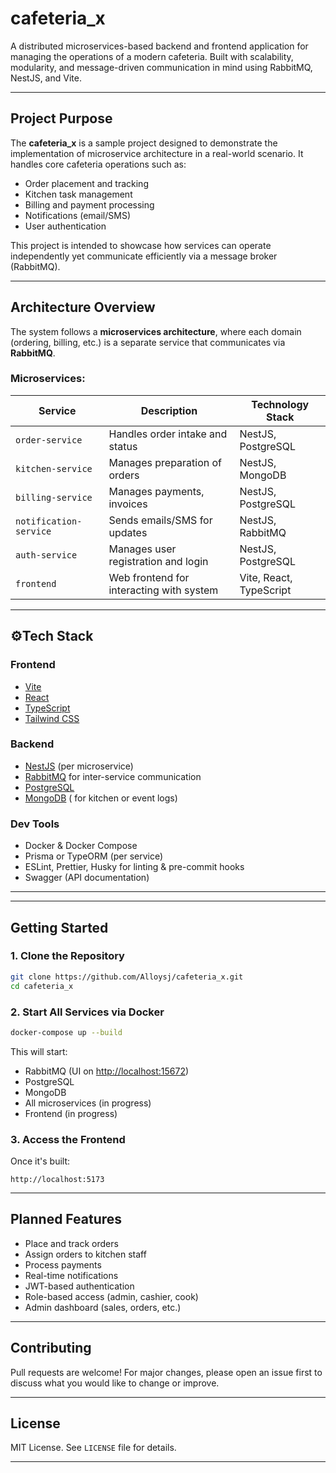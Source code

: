 # cafeteria_x


A distributed microservices-based backend and frontend application for managing the operations of a modern cafeteria. Built with scalability, modularity, and message-driven communication in mind using RabbitMQ, NestJS, and Vite.

---

## Project Purpose

The **cafeteria_x** is a sample project designed to demonstrate the implementation of microservice architecture in a real-world scenario. It handles core cafeteria operations such as:

* Order placement and tracking
* Kitchen task management
* Billing and payment processing
* Notifications (email/SMS)
* User authentication

This project is intended to showcase how services can operate independently yet communicate efficiently via a message broker (RabbitMQ).

---

## Architecture Overview

The system follows a **microservices architecture**, where each domain (ordering, billing, etc.) is a separate service that communicates via **RabbitMQ**.

### Microservices:

| Service                | Description                              | Technology Stack        |
| ---------------------- | ---------------------------------------- | ----------------------- |
| `order-service`        | Handles order intake and status          | NestJS, PostgreSQL      |
| `kitchen-service`      | Manages preparation of orders            | NestJS, MongoDB         |
| `billing-service`      | Manages payments, invoices               | NestJS, PostgreSQL      |
| `notification-service` | Sends emails/SMS for updates             | NestJS, RabbitMQ        |
| `auth-service`         | Manages user registration and login      | NestJS, PostgreSQL      |
| `frontend`             | Web frontend for interacting with system | Vite, React, TypeScript |

---

## ⚙Tech Stack

### Frontend

* [Vite](https://vitejs.dev/)
* [React](https://reactjs.org/)
* [TypeScript](https://www.typescriptlang.org/)
* [Tailwind CSS](https://tailwindcss.com/)

### Backend

* [NestJS](https://nestjs.com/) (per microservice)
* [RabbitMQ](https://www.rabbitmq.com/) for inter-service communication
* [PostgreSQL](https://www.postgresql.org/)
* [MongoDB](https://www.mongodb.com/) ( for kitchen or event logs)

### Dev Tools

* Docker & Docker Compose
* Prisma or TypeORM (per service)
* ESLint, Prettier, Husky for linting & pre-commit hooks
* Swagger (API documentation)

---

---

## Getting Started

### 1. Clone the Repository

```bash
git clone https://github.com/Alloysj/cafeteria_x.git
cd cafeteria_x
```

### 2. Start All Services via Docker

```bash
docker-compose up --build
```

This will start:

* RabbitMQ (UI on [http://localhost:15672](http://localhost:15672))
* PostgreSQL
* MongoDB
* All microservices (in progress)
* Frontend (in progress)

### 3. Access the Frontend

Once it's built:

```
http://localhost:5173
```

---

## Planned Features

* Place and track orders
* Assign orders to kitchen staff
* Process payments
* Real-time notifications
* JWT-based authentication
* Role-based access (admin, cashier, cook)
* Admin dashboard (sales, orders, etc.)

---

## Contributing

Pull requests are welcome! For major changes, please open an issue first to discuss what you would like to change or improve.

---

## License

MIT License. See `LICENSE` file for details.

---

